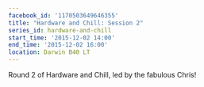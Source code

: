 ```yaml
---
facebook_id: '1170503649646355'
title: "Hardware and Chill: Session 2"
series_id: hardware-and-chill
start_time: '2015-12-02 14:00'
end_time: '2015-12-02 16:00'
location: Darwin B40 LT
---
```


Round 2 of Hardware and Chill, led by the fabulous Chris!
